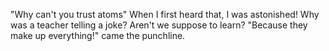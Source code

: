 "Why can't you trust atoms" When I first heard that, I was astonished! Why was a teacher telling a joke? Aren't we suppose to learn? "Because they make up everything!" came the
punchline. 
